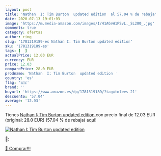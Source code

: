 ```yaml
---
layout: post
title: 'Nathan  I: Tim Burton  updated edition  al 57.04 % de rebaja'
date: 2020-07-13 19:01:03
image: 'https://m.media-amazon.com/images/I/41AGeW1PSvL._SL200_.jpg'
comments: true
category: ofertas
author: ring
slug: '1781319189-es Nathan I: Tim Burton updated edition'
sku: '1781319189-es'
tags: [  ]
actualPrice: 12.03 EUR
currency: EUR
price: 12.03
comparePrice: 28.0 EUR
prodname: 'Nathan  I: Tim Burton  updated edition '
country: 'es'
flag: '🇪🇸'
brand: ''
buyurl: 'https://www.amazon.es/dp/1781319189/?tag=tolees-21'
descuento: '57.04'
average: '12.03'
---
```


Tienes [Nathan  I: Tim Burton  updated edition ](https://www.amazon.es/dp/1781319189/?tag=tolees-21) con precio final de  12.03 EUR (original: 28.0 EUR) (57.04 %  de rebaja) aqui!

[![Nathan  I: Tim Burton  updated edition ](https://m.media-amazon.com/images/I/41AGeW1PSvL._SL200_.jpg)](https://www.amazon.es/dp/1781319189/?tag=tolees-21)

🔎:


[🛒 Comprar!!!](https://www.amazon.es/dp/1781319189/?tag=tolees-21)
